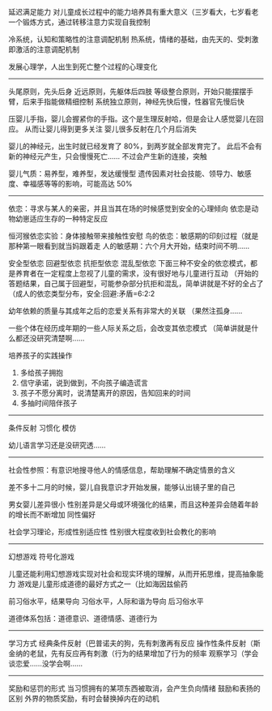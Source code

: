 延迟满足能力
对儿童成长过程中的能力培养具有重大意义（三岁看大，七岁看老
一个锻炼方式，通过转移注意力实现自我控制

冷系统，认知和策略性的注意调配机制
热系统，情绪的基础，由先天的、受刺激即激活的注意调配机制

发展心理学，人出生到死亡整个过程的心理变化

---

头尾原则，先头后身
近远原则，先躯体后四肢
等级整合原则，开始只能摆摆手臂，后来手指能做精细控制
系统独立原则，神经先快后慢，性器官先慢后快

压婴儿手指，婴儿会握紧你的手指。这个是生理反射哈，但是会让人感觉婴儿在回应。
从而让婴儿得到更多关注
婴儿很多反射在几个月后消失

婴儿的神经元，出生时就已经发育了 80%，到两岁就全部发育完了。
此后不会有新的神经元产生，只会慢慢死亡……
不过会产生新的连接，突触

婴儿气质：易养型，难养型，发达缓慢型
遗传因素对社会技能、领导力、敏感度、幸福感等等的影响，可能高达 50%

---

依恋：寻求与某人的亲密，并且当其在场的时候感觉到安全的心理倾向
依恋是动物幼崽适应生存的一种特定反应

恒河猴依恋实验：身体接触带来接触性安慰
鸟的依恋：敏感期的印刻过程（就是那种第一眼看到就当妈跟着走
人的敏感期：六个月大开始，结束时间不明……

安全型依恋
回避型依恋
抗拒型依恋
混乱型依恋
下面三种不安全的依恋模式，都是养育者在一定程度上忽视了儿童的需求，没有很好地与儿童进行互动
（开始的答题结果，自己属于回避型，可能参杂部分抗拒和混乱，简单讲就是不好的全占了
（成人的依恋类型分布，安全:回避:矛盾=6:2:2

幼年依赖的质量与其成年之后的恋爱关系有非常大的关联
（果然注孤身……

一些个体在经历成年期的一些人际关系之后，会改变其依恋模式
（简单讲就是什么都还没研究清楚啊……

培养孩子的实践操作
1. 多给孩子拥抱
2. 信守承诺，说到做到，不向孩子编造谎言
3. 孩子不愿分离时，说清楚离开的原因，告知回来的时间
4. 多抽时间陪伴孩子

---

条件反射
习惯化
模仿

幼儿语言学习还是没研究透……

---

社会性参照：有意识地搜寻他人的情感信息，帮助理解不确定情景的含义

差不多十二月的时候，婴儿自我意识才开始发展，能够认出镜子里的自己

男女婴儿差异很小
性别差异是父母或环境强化的结果，而且这种差异会随着年龄的增长而不断增加
同性偏好

社会学习理论，形成性别适应性
性别很大程度收到社会教化的影响

---

幻想游戏
符号化游戏

儿童还能利用幻想游戏实现对社会和现实环境的理解，从而开拓思维，提高抽象能力
游戏是儿童形成道德的最好方式之一（比如海因兹偷药

前习俗水平，结果导向
习俗水平，人际和谐为导向
后习俗水平

道德体系包括：道德意识、道德情感、道德行为

---

学习方式
经典条件反射（巴普诺夫的狗，先有刺激再有反应
操作性条件反射（斯金纳的老鼠，先有反应再有刺激（行为的结果增加了行为的频率
观察学习（学会谈恋爱……没学会啊……

---

奖励和惩罚的形式
当习惯拥有的某项东西被取消，会产生负向情绪
鼓励和表扬的区别
外界的物质奖励，有时会替换掉内在的动机
